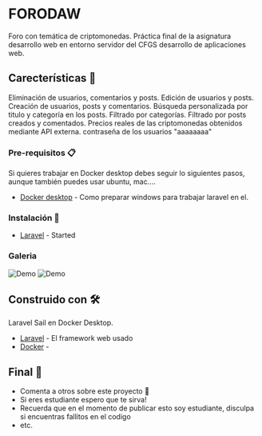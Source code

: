 # FORODAW

Foro con temática de criptomonedas.
Práctica final de la asignatura desarrollo web en entorno servidor del CFGS desarrollo de aplicaciones web.

## Carecterísticas 🚀

Eliminación de usuarios, comentarios y posts.
Edición de usuarios y posts.
Creación de usuarios, posts y comentarios.
Búsqueda personalizada por titulo y categoría en los posts.
Filtrado por categorías.
Filtrado por posts creados y comentados.
Precios reales de las criptomonedas obtenidos mediante API externa.
contraseña de los usuarios "aaaaaaaa"

### Pre-requisitos 📋

Si quieres trabajar en Docker desktop debes seguir lo siguientes pasos, aunque también puedes usar ubuntu, mac....

* [Docker desktop](https://undesarrollador.blogspot.com/2021/01/laravel-con-docker-desktop-en-windows-10.html) - Como preparar windows para trabajar laravel en el.

### Instalación 🔧

* [Laravel](https://laravel.com/docs/8.x#getting-started-on-windows) - Started

### Galeria

![Demo](https://media.giphy.com/media/r58GPGGfOsiUcKezvm/giphy.gif)
![Demo](https://media.giphy.com/media/tRv1HsQ867rzvBc2Mo/giphy.gif)

## Construido con 🛠️

Laravel Sail en Docker Desktop.

* [Laravel](https://laravel.com/docs/8.x/sail) - El framework web usado
* [Docker](https://www.docker.com/products/docker-desktop) - 

## Final 🎁

* Comenta a otros sobre este proyecto 📢
* Si eres estudiante espero que te sirva!
* Recuerda que en el momento de publicar esto soy estudiante, disculpa si encuentras fallitos en el codigo
* etc.

